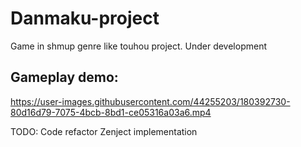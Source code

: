 # Danmaku-project
Game in shmup genre like touhou project. Under development

## Gameplay demo:

https://user-images.githubusercontent.com/44255203/180392730-80d16d79-7075-4bcb-8bd1-ce05316a03a6.mp4

TODO: 
Code refactor
Zenject implementation
